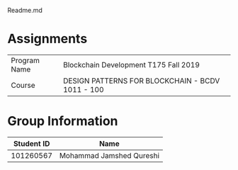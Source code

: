 Readme.md

# Assignments
|  |  |
| ----------- | ----------- |
| Program Name | Blockchain Development T175 Fall 2019 |
| Course | DESIGN PATTERNS FOR BLOCKCHAIN - BCDV 1011 - 100 |

# Group Information
| Student ID | Name |
| ----------- | ----------- |
| 101260567 | Mohammad Jamshed Qureshi |
